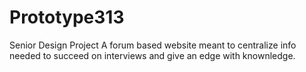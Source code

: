Prototype313
============

Senior Design Project
A forum based website meant to centralize info needed to succeed on interviews and give an edge with knownledge.
